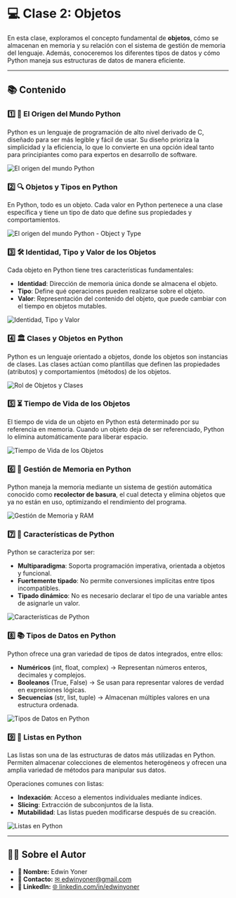 # 💻 Clase 2: Objetos

En esta clase, exploramos el concepto fundamental de **objetos**, cómo se almacenan en memoria y su relación con el sistema de gestión de memoria del lenguaje. Además, conoceremos los diferentes tipos de datos y cómo Python maneja sus estructuras de datos de manera eficiente.

---

## 📚 Contenido

### 1️⃣ **📝 El Origen del Mundo Python**

Python es un lenguaje de programación de alto nivel derivado de C, diseñado para ser más legible y fácil de usar. Su diseño prioriza la simplicidad y la eficiencia, lo que lo convierte en una opción ideal tanto para principiantes como para expertos en desarrollo de software.

![El origen del mundo Python](images/2.0.png)

### 2️⃣ **🔍 Objetos y Tipos en Python**

En Python, todo es un objeto. Cada valor en Python pertenece a una clase específica y tiene un tipo de dato que define sus propiedades y comportamientos.

![El origen del mundo Python - Object y Type](images/2.1.png)

### 3️⃣ **🛠 Identidad, Tipo y Valor de los Objetos**

Cada objeto en Python tiene tres características fundamentales:
- **Identidad**: Dirección de memoria única donde se almacena el objeto.
- **Tipo**: Define qué operaciones pueden realizarse sobre el objeto.
- **Valor**: Representación del contenido del objeto, que puede cambiar con el tiempo en objetos mutables.

![Identidad, Tipo y Valor](images/2.2.png)

### 4️⃣ **🏛️ Clases y Objetos en Python**

Python es un lenguaje orientado a objetos, donde los objetos son instancias de clases. Las clases actúan como plantillas que definen las propiedades (atributos) y comportamientos (métodos) de los objetos.

![Rol de Objetos y Clases](images/2.3.png)

### 5️⃣ **⏳ Tiempo de Vida de los Objetos**

El tiempo de vida de un objeto en Python está determinado por su referencia en memoria. Cuando un objeto deja de ser referenciado, Python lo elimina automáticamente para liberar espacio.

![Tiempo de Vida de los Objetos](images/2.4.png)

### 6️⃣ **🧠 Gestión de Memoria en Python**

Python maneja la memoria mediante un sistema de gestión automática conocido como **recolector de basura**, el cual detecta y elimina objetos que ya no están en uso, optimizando el rendimiento del programa.

![Gestión de Memoria y RAM](images/2.5.png)

### 7️⃣ **📌 Características de Python**

Python se caracteriza por ser:
- **Multiparadigma**: Soporta programación imperativa, orientada a objetos y funcional.
- **Fuertemente tipado**: No permite conversiones implícitas entre tipos incompatibles.
- **Tipado dinámico**: No es necesario declarar el tipo de una variable antes de asignarle un valor.

![Características de Python](images/2.6.png)

### 8️⃣ **📚 Tipos de Datos en Python**

Python ofrece una gran variedad de tipos de datos integrados, entre ellos:
- **Numéricos** (int, float, complex) → Representan números enteros, decimales y complejos.
- **Booleanos** (True, False) → Se usan para representar valores de verdad en expresiones lógicas.
- **Secuencias** (str, list, tuple) → Almacenan múltiples valores en una estructura ordenada.

![Tipos de Datos en Python](images/2.7.png)

### 9️⃣ **📑 Listas en Python**

Las listas son una de las estructuras de datos más utilizadas en Python. Permiten almacenar colecciones de elementos heterogéneos y ofrecen una amplia variedad de métodos para manipular sus datos.

Operaciones comunes con listas:
- **Indexación**: Acceso a elementos individuales mediante índices.
- **Slicing**: Extracción de subconjuntos de la lista.
- **Mutabilidad**: Las listas pueden modificarse después de su creación.

![Listas en Python](images/2.8.png)

---

## 👨‍💻 Sobre el Autor

- **👤 Nombre:** Edwin Yoner
- **📧 Contacto:** [✉ edwinyoner@gmail.com](mailto:edwinyoner@gmail.com)
- **🔗 LinkedIn:** [🌐 linkedin.com/in/edwinyoner](https://www.linkedin.com/in/edwinyoner)
